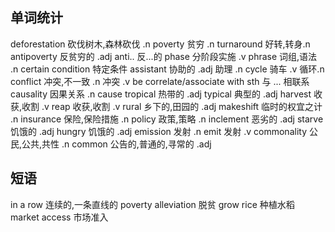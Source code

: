 ## 单词统计
deforestation 砍伐树木,森林砍伐 .n
poverty 贫穷 .n
turnaround 好转,转身.n
antipoverty 反贫穷的 .adj anti.. 反...的
phase 分阶段实施 .v phrase 词组,语法 .n
certain condition 特定条件
assistant 协助的 .adj 助理 .n
cycle 骑车 .v 循环.n
conflict 冲突,不一致 .n 冲突 .v
be correlate/associate with sth 与 ... 相联系 
causality 因果关系 .n cause
tropical 热带的 .adj typical 典型的 .adj
harvest 收获,收割 .v reap 收获,收割 .v
rural 乡下的,田园的 .adj
makeshift 临时的权宜之计 .n
insurance 保险,保险措施 .n
policy 政策,策略 .n
inclement 恶劣的 .adj
starve 饥饿的 .adj hungry 饥饿的 .adj
emission 发射 .n emit 发射 .v
commonality 公民,公共,共性 .n common 公告的,普通的,寻常的 .adj




## 短语
in a row  连续的,一条直线的
poverty alleviation 脱贫
grow rice 种植水稻
market access 市场准入

